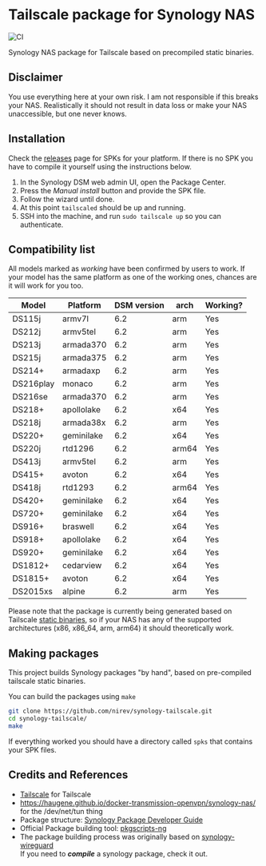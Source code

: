 # Tailscale package for Synology NAS
![CI](https://github.com/nirev/synology-tailscale/workflows/CI/badge.svg)

Synology NAS package for Tailscale based on precompiled static binaries.

## Disclaimer

You use everything here at your own risk. I am not responsible if this
breaks your NAS. Realistically it should not result in data loss or make
your NAS unaccessible, but one never knows.

## Installation

Check the [releases](https://github.com/nirev/synology-tailscale/releases)
page for SPKs for your platform. If there is no SPK you have to compile
it yourself using the instructions below.

1.  In the Synology DSM web admin UI, open the Package Center.
2.  Press the *Manual install* button and provide the SPK file.
3.  Follow the wizard until done.
4.  At this point `tailscaled` should be up and running.
5.  SSH into the  machine, and run `sudo tailscale up` so you can authenticate.

## Compatibility list

All models marked as *working* have been confirmed by users to work. If
your model has the same platform as one of the working ones, chances are
it will work for you too.

| Model     | Platform   | DSM version | arch | Working? |
| --------- | ---------- | ----------- | ----- | -------- |
| DS115j    | armv7l     | 6.2         | arm   | Yes      |
| DS212j    | armv5tel   | 6.2         | arm   | Yes      |
| DS213j    | armada370  | 6.2         | arm   | Yes      |
| DS215j    | armada375  | 6.2         | arm   | Yes      |
| DS214+    | armadaxp   | 6.2         | arm   | Yes      |
| DS216play | monaco     | 6.2         | arm   | Yes      |
| DS216se   | armada370  | 6.2         | arm   | Yes      |
| DS218+    | apollolake | 6.2         | x64   | Yes      |
| DS218j    | armada38x  | 6.2         | arm   | Yes      |
| DS220+    | geminilake | 6.2         | x64   | Yes      |
| DS220j    | rtd1296    | 6.2         | arm64 | Yes      |
| DS413j    | armv5tel   | 6.2         | arm   | Yes      |
| DS415+    | avoton     | 6.2         | x64   | Yes      |
| DS418j    | rtd1293    | 6.2         | arm64 | Yes      |
| DS420+    | geminilake | 6.2         | x64  | Yes      |
| DS720+    | geminilake | 6.2         | x64   | Yes      |
| DS916+    | braswell   | 6.2         | x64   | Yes      |
| DS918+    | apollolake | 6.2         | x64   | Yes      |
| DS920+    | geminilake | 6.2         | x64   | Yes      |
| DS1812+   | cedarview  | 6.2         | x64   | Yes      |
| DS1815+   | avoton     | 6.2         | x64   | Yes      |
| DS2015xs  | alpine     | 6.2         | arm   | Yes      |

Please note that the package is currently being generated based on
Tailscale [static binaries](https://pkgs.tailscale.com/stable/#static), so
if your NAS has any of the supported architectures (x86, x86_64, arm, arm64)
it should theoretically work.

## Making packages

This project builds Synology packages "by hand", based on pre-compiled tailscale static binaries.

You can build the packages using `make`
```bash
git clone https://github.com/nirev/synology-tailscale.git
cd synology-tailscale/
make
```
If everything worked you should have a directory called `spks` that
contains your SPK files.

## Credits and References

- [Tailscale](https://github.com/tailscale) for Tailscale
- https://haugene.github.io/docker-transmission-openvpn/synology-nas/ for the /dev/net/tun thing
- Package structure: [Synology Package Developer Guide](https://help.synology.com/developer-guide/index.html)
- Official Package building tool: [pkgscripts-ng](https://github.com/SynologyOpenSource/pkgscripts-ng)
- The package building process was originally based on [synology-wireguard](https://github.com/runfalk/synology-wireguard) \
If you need to _**compile**_ a synology package, check it out.
